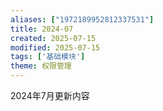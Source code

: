 ```yaml
---
aliases: ["1972189952812337531"]
title: 2024-07
created: 2025-07-15
modified: 2025-07-15
tags: ['基础模块']
theme: 权限管理
---
```


2024年7月更新内容